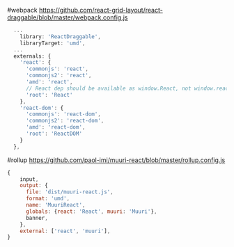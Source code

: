 #webpack
https://github.com/react-grid-layout/react-draggable/blob/master/webpack.config.js
```js
  ...
    library: 'ReactDraggable',
    libraryTarget: 'umd',
  ...
  externals: {
    'react': {
      'commonjs': 'react',
      'commonjs2': 'react',
      'amd': 'react',
      // React dep should be available as window.React, not window.react
      'root': 'React'
    },
    'react-dom': {
      'commonjs': 'react-dom',
      'commonjs2': 'react-dom',
      'amd': 'react-dom',
      'root': 'ReactDOM'
    }
  },
```

#rollup
https://github.com/paol-imi/muuri-react/blob/master/rollup.config.js
```js
{
	input,
	output: {
	  file: 'dist/muuri-react.js',
	  format: 'umd',
	  name: 'MuuriReact',
	  globals: {react: 'React', muuri: 'Muuri'},
	  banner,
	},
	external: ['react', 'muuri'],
}
```